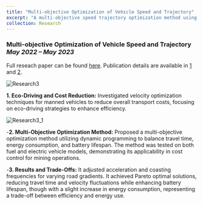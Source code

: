 ```yaml
---
title: "Multi-objective Optimization of Vehicle Speed and Trajectory"
excerpt: "A multi-objective speed trajectory optimization method using dynamic programming was proposed considering travel time, energy consumption, and battery lifetime. And it is verified on the fuel and electric vehicle models.<br/><img src='https://travidp.github.io/DP.png'>"
collection: Research
---
```


### Multi-objective Optimization of Vehicle Speed and Trajectory _May 2022 – May 2023_

Full reseach paper can be found [here](https://travidp.github.io/s12239-023-0131-5.pdf). Publication details are available in [1](https://travid-pei.github.io//publication/2009-10-01-paper-title-number-1) and [2](https://link.springer.com/article/10.1007/s12239-023-0131-5). 

![Research3](https://travidp.github.io/DP.png)

**1. Eco-Driving and Cost Reduction:** Investigated velocity optimization techniques for manned vehicles to reduce overall transport costs, focusing on eco-driving strategies to enhance efficiency.

![Research3_1](https://travidp.github.io/figure1.jpg)

-**2. Multi-Objective Optimization Method:** Proposed a multi-objective optimization method utilizing dynamic programming to balance travel time, energy consumption, and battery lifespan. The method was tested on both fuel and electric vehicle models, demonstrating its applicability in cost control for mining operations.

-**3. Results and Trade-Offs:** It adjusted acceleration and coasting frequencies for varying road gradients. It achieved Pareto optimal solutions, reducing travel time and velocity fluctuations while enhancing battery lifespan, though with a slight increase in energy consumption, representing a trade-off between efficiency and energy use.
